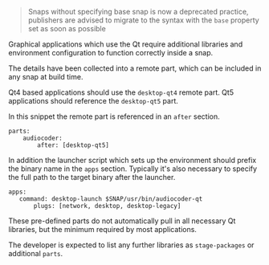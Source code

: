 > Snaps without specifying base snap is now a deprecated practice, publishers are advised to migrate to the syntax with the `base` property set as soon as possible

Graphical applications which use the Qt require additional libraries and environment configuration to function correctly inside a snap.

The details have been collected into a remote part, which can be included in any snap at build time. 

Qt4 based applications should use the `desktop-qt4` remote part. Qt5 applications should reference the `desktop-qt5` part.

In this snippet the remote part is referenced in an `after` section.

```
parts:
    audiocoder:
        after: [desktop-qt5]
```

In addition the launcher script which sets up the environment should prefix the binary name in the `apps` section. Typically it's also necessary to specify the full path to the target binary after the launcher.

 ```
apps:
    command: desktop-launch $SNAP/usr/bin/audiocoder-qt
        plugs: [network, desktop, desktop-legacy]
 ```

These pre-defined parts do not automatically pull in all necessary Qt libraries, but the minimum required by most applications. 

The developer is expected to list any further libraries as `stage-packages` or additional `parts`.